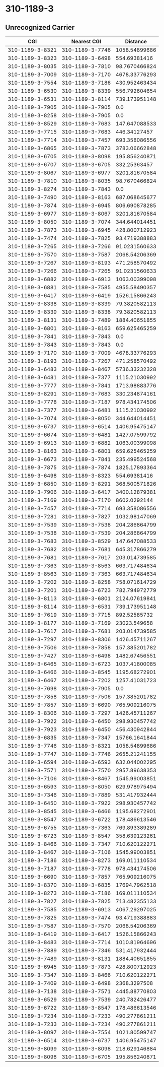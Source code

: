 # 310-1189-3
## Unrecognized Carrier


| CGI | Nearest CGI | Distance |
|-----|-------------|----------|
| 310-1189-3-8321 | 310-1189-3-7746 | 1058.54899686 |
| 310-1189-3-8323 | 310-1189-3-6498 | 554.69381416 |
| 310-1189-3-8035 | 310-1189-3-7810 | 98.7670466824 |
| 310-1189-3-7009 | 310-1189-3-7170 | 4678.33776293 |
| 310-1189-3-7554 | 310-1189-3-7186 | 430.952463434 |
| 310-1189-3-6530 | 310-1189-3-8339 | 556.792604654 |
| 310-1189-3-6531 | 310-1189-3-8114 | 739.173951148 |
| 310-1189-3-7905 | 310-1189-3-7905 | 0.0 |
| 310-1189-3-8258 | 310-1189-3-7905 | 0.0 |
| 310-1189-3-8529 | 310-1189-3-7683 | 147.647088533 |
| 310-1189-3-7715 | 310-1189-3-7683 | 446.34127457 |
| 310-1189-3-7714 | 310-1189-3-7457 | 693.358086556 |
| 310-1189-3-6865 | 310-1189-3-7873 | 3783.06662848 |
| 310-1189-3-6705 | 310-1189-3-8098 | 195.856240871 |
| 310-1189-3-6707 | 310-1189-3-6705 | 332.25363457 |
| 310-1189-3-8067 | 310-1189-3-6977 | 3201.81670584 |
| 310-1189-3-7810 | 310-1189-3-8035 | 98.7670466824 |
| 310-1189-3-8274 | 310-1189-3-7843 | 0.0 |
| 310-1189-3-7490 | 310-1189-3-8163 | 687.068645677 |
| 310-1189-3-7874 | 310-1189-3-6945 | 806.690878285 |
| 310-1189-3-6977 | 310-1189-3-8067 | 3201.81670584 |
| 310-1189-3-8050 | 310-1189-3-7074 | 344.644014451 |
| 310-1189-3-7873 | 310-1189-3-6945 | 428.800712923 |
| 310-1189-3-7474 | 310-1189-3-7825 | 93.4719388883 |
| 310-1189-3-7265 | 310-1189-3-7266 | 91.0231560633 |
| 310-1189-3-7570 | 310-1189-3-7587 | 2068.54206369 |
| 310-1189-3-7267 | 310-1189-3-8193 | 471.258570492 |
| 310-1189-3-7266 | 310-1189-3-7265 | 91.0231560633 |
| 310-1189-3-6882 | 310-1189-3-6913 | 1063.00399098 |
| 310-1189-3-6881 | 310-1189-3-7585 | 4955.58490357 |
| 310-1189-3-6417 | 310-1189-3-6419 | 1526.15866243 |
| 310-1189-3-8338 | 310-1189-3-8339 | 79.3820582113 |
| 310-1189-3-8339 | 310-1189-3-8338 | 79.3820582113 |
| 310-1189-3-8131 | 310-1189-3-7489 | 1884.40651855 |
| 310-1189-3-6801 | 310-1189-3-8163 | 659.625465259 |
| 310-1189-3-7841 | 310-1189-3-7843 | 0.0 |
| 310-1189-3-7843 | 310-1189-3-7843 | 0.0 |
| 310-1189-3-7170 | 310-1189-3-7009 | 4678.33776293 |
| 310-1189-3-8193 | 310-1189-3-7267 | 471.258570492 |
| 310-1189-3-6483 | 310-1189-3-8467 | 5736.33232328 |
| 310-1189-3-6481 | 310-1189-3-7377 | 1115.21030992 |
| 310-1189-3-7777 | 310-1189-3-7841 | 1713.98883776 |
| 310-1189-3-8291 | 310-1189-3-7683 | 330.234874161 |
| 310-1189-3-7778 | 310-1189-3-7187 | 978.434174506 |
| 310-1189-3-7377 | 310-1189-3-6481 | 1115.21030992 |
| 310-1189-3-7074 | 310-1189-3-8050 | 344.644014451 |
| 310-1189-3-6737 | 310-1189-3-6514 | 1406.95475147 |
| 310-1189-3-6674 | 310-1189-3-6481 | 1427.07599792 |
| 310-1189-3-6913 | 310-1189-3-6882 | 1063.00399098 |
| 310-1189-3-8163 | 310-1189-3-6801 | 659.625465259 |
| 310-1189-3-6673 | 310-1189-3-7841 | 235.499524568 |
| 310-1189-3-7875 | 310-1189-3-7874 | 1825.17893364 |
| 310-1189-3-6498 | 310-1189-3-8323 | 554.69381416 |
| 310-1189-3-6850 | 310-1189-3-8291 | 368.500571826 |
| 310-1189-3-7906 | 310-1189-3-6417 | 3400.12879381 |
| 310-1189-3-7169 | 310-1189-3-7170 | 8602.0292144 |
| 310-1189-3-7457 | 310-1189-3-7714 | 693.358086556 |
| 310-1189-3-7281 | 310-1189-3-7827 | 1032.98147069 |
| 310-1189-3-7539 | 310-1189-3-7538 | 204.286864799 |
| 310-1189-3-7538 | 310-1189-3-7539 | 204.286864799 |
| 310-1189-3-7683 | 310-1189-3-8529 | 147.647088533 |
| 310-1189-3-7682 | 310-1189-3-7681 | 645.317866279 |
| 310-1189-3-7681 | 310-1189-3-7617 | 203.014739585 |
| 310-1189-3-7363 | 310-1189-3-8563 | 663.717484634 |
| 310-1189-3-8563 | 310-1189-3-7363 | 663.717484634 |
| 310-1189-3-7202 | 310-1189-3-8258 | 758.071614729 |
| 310-1189-3-7201 | 310-1189-3-6723 | 782.794972779 |
| 310-1189-3-8113 | 310-1189-3-6801 | 2124.07619841 |
| 310-1189-3-8114 | 310-1189-3-6531 | 739.173951148 |
| 310-1189-3-7619 | 310-1189-3-7715 | 892.52585732 |
| 310-1189-3-8177 | 310-1189-3-7169 | 23023.549658 |
| 310-1189-3-7617 | 310-1189-3-7681 | 203.014739585 |
| 310-1189-3-7297 | 310-1189-3-8306 | 1426.45711267 |
| 310-1189-3-7506 | 310-1189-3-7858 | 157.385201782 |
| 310-1189-3-7427 | 310-1189-3-6498 | 1482.67456551 |
| 310-1189-3-6465 | 310-1189-3-6723 | 1037.41800085 |
| 310-1189-3-6466 | 310-1189-3-8545 | 1195.68272901 |
| 310-1189-3-6467 | 310-1189-3-7202 | 1257.41031723 |
| 310-1189-3-7698 | 310-1189-3-7905 | 0.0 |
| 310-1189-3-7858 | 310-1189-3-7506 | 157.385201782 |
| 310-1189-3-7857 | 310-1189-3-6690 | 765.909216075 |
| 310-1189-3-8306 | 310-1189-3-7297 | 1426.45711267 |
| 310-1189-3-7922 | 310-1189-3-6450 | 298.930457742 |
| 310-1189-3-7923 | 310-1189-3-6450 | 456.430942844 |
| 310-1189-3-6835 | 310-1189-3-7347 | 15766.1641844 |
| 310-1189-3-7746 | 310-1189-3-8321 | 1058.54899686 |
| 310-1189-3-7747 | 310-1189-3-7746 | 2655.21241155 |
| 310-1189-3-6594 | 310-1189-3-6593 | 632.044002295 |
| 310-1189-3-7571 | 310-1189-3-7570 | 2957.89638353 |
| 310-1189-3-7106 | 310-1189-3-8467 | 1545.99003851 |
| 310-1189-3-6593 | 310-1189-3-8050 | 629.978975494 |
| 310-1189-3-7346 | 310-1189-3-7889 | 531.417932444 |
| 310-1189-3-6450 | 310-1189-3-7922 | 298.930457742 |
| 310-1189-3-8545 | 310-1189-3-6466 | 1195.68272901 |
| 310-1189-3-8547 | 310-1189-3-6722 | 178.486613546 |
| 310-1189-3-6755 | 310-1189-3-7363 | 769.893389289 |
| 310-1189-3-6723 | 310-1189-3-8547 | 358.639123261 |
| 310-1189-3-8466 | 310-1189-3-7347 | 710.620122271 |
| 310-1189-3-8467 | 310-1189-3-7106 | 1545.99003851 |
| 310-1189-3-7186 | 310-1189-3-8273 | 169.011110534 |
| 310-1189-3-7187 | 310-1189-3-7778 | 978.434174506 |
| 310-1189-3-6690 | 310-1189-3-7857 | 765.909216075 |
| 310-1189-3-8370 | 310-1189-3-6835 | 17694.7962518 |
| 310-1189-3-8273 | 310-1189-3-7186 | 169.011110534 |
| 310-1189-3-7827 | 310-1189-3-7825 | 713.482355133 |
| 310-1189-3-7585 | 310-1189-3-6913 | 4067.29297025 |
| 310-1189-3-7825 | 310-1189-3-7474 | 93.4719388883 |
| 310-1189-3-7587 | 310-1189-3-7570 | 2068.54206369 |
| 310-1189-3-6419 | 310-1189-3-6417 | 1526.15866243 |
| 310-1189-3-8483 | 310-1189-3-7714 | 1010.81964696 |
| 310-1189-3-7889 | 310-1189-3-7346 | 531.417932444 |
| 310-1189-3-7489 | 310-1189-3-8131 | 1884.40651855 |
| 310-1189-3-6945 | 310-1189-3-7873 | 428.800712923 |
| 310-1189-3-7347 | 310-1189-3-8466 | 710.620122271 |
| 310-1189-3-7409 | 310-1189-3-6498 | 2368.3297508 |
| 310-1189-3-7138 | 310-1189-3-7571 | 4445.88770803 |
| 310-1189-3-6529 | 310-1189-3-7539 | 240.782426477 |
| 310-1189-3-6722 | 310-1189-3-8547 | 178.486613546 |
| 310-1189-3-7234 | 310-1189-3-7233 | 490.277861211 |
| 310-1189-3-7233 | 310-1189-3-7234 | 490.277861211 |
| 310-1189-3-8097 | 310-1189-3-7554 | 1021.80599747 |
| 310-1189-3-6514 | 310-1189-3-6737 | 1406.95475147 |
| 310-1189-3-8099 | 310-1189-3-8098 | 218.629146884 |
| 310-1189-3-8098 | 310-1189-3-6705 | 195.856240871 |
